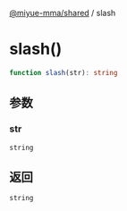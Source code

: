 [@miyue-mma/shared](../index.md) / slash

# slash()

```ts
function slash(str): string
```

## 参数

### str

`string`

## 返回

`string`
